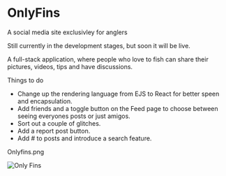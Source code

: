 # OnlyFins
A social media site exclusivley for anglers

Still currently in the development stages, but soon it will be live.

A full-stack application, where people who love to fish can share their pictures, videos, tips and have discussions.

Things to do
* Change up the rendering language from EJS to React for better speen and encapsulation.
* Add friends and a toggle button on the Feed page to choose between seeing everyones posts or just amigos.
* Sort out a couple of glitches.
* Add a report post button.
* Add # to posts and introduce a search feature.

Onlyfins.png
<p align="left"> <img src="![Alt text](../../../../../../C:/Users/teggy/Documents/Coding%20Projects/OnlyFins-1/Onlyfins.png)" alt="Only Fins" /> </p>
